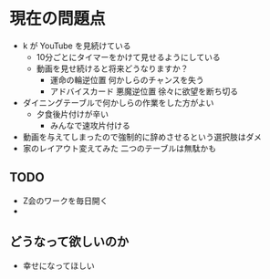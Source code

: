 # 現在の問題点
* k が YouTube を見続けている
  * 10分ごとにタイマーをかけて見せるようにしている
  * 動画を見せ続けると将来どうなりますか？
    * 運命の輪逆位置 何かしらのチャンスを失う
    * アドバイスカード 悪魔逆位置 徐々に欲望を断ち切る
* ダイニングテーブルで何かしらの作業をした方がよい
  * 夕食後片付けが辛い
    * みんなで速攻片付ける
* 動画を与えてしまったので強制的に辞めさせるという選択肢はダメ
* 家のレイアウト変えてみた
二つのテーブルは無駄かも

## TODO
* Z会のワークを毎日開く
* 

## どうなって欲しいのか
* 幸せになってほしい
